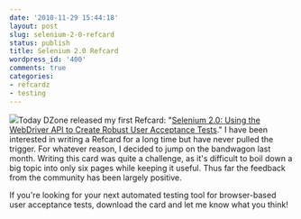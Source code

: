 ```yaml
---
date: '2010-11-29 15:44:18'
layout: post
slug: selenium-2-0-refcard
status: publish
title: Selenium 2.0 Refcard
wordpress_id: '400'
comments: true
categories:
- refcardz
- testing
---
```


[![](http://mattstine.files.wordpress.com/2010/11/31797.png)](http://refcardz.dzone.com/refcardz/getting-started-selenium-20?oid=hom31797)Today DZone released my first Refcard: "[Selenium 2.0: Using the WebDriver API to Create Robust User Acceptance Tests](http://refcardz.dzone.com/refcardz/getting-started-selenium-20?oid=hom31797)." I have been interested in writing a Refcard for a long time but have never pulled the trigger. For whatever reason, I decided to jump on the bandwagon last month. Writing this card was quite a challenge, as it's difficult to boil down a big topic into only six pages while keeping it useful. Thus far the feedback from the community has been largely positive. 

If you're looking for your next automated testing tool for browser-based user acceptance tests, download the card and let me know what you think!
